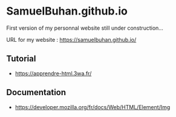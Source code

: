 # SamuelBuhan.github.io

First version of my personnal website still under construction...

URL for my website : https://samuelbuhan.github.io/

## Tutorial 
* https://apprendre-html.3wa.fr/

## Documentation 
* https://developer.mozilla.org/fr/docs/Web/HTML/Element/Img

